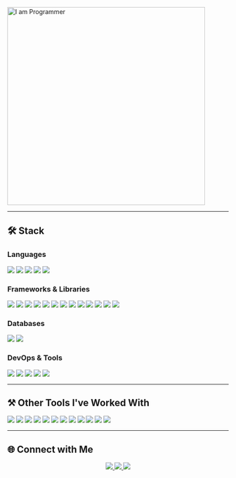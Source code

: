 <div align="left">

<p align="left">
  <img src="mario.gif" width="450" alt="I am Programmer">
</p>

---

## 🛠️ Stack

   <h3>Languages</h3>
<!--    <img src="https://img.shields.io/badge/Java-ED8B00?style=for-the-badge&logo=oracle&logoColor=white" /> -->
   <img src="https://img.shields.io/badge/TypeScript-007ACC?style=for-the-badge&logo=typescript&logoColor=white" />
   <img src="https://img.shields.io/badge/Python-3776AB?style=for-the-badge&logo=python&logoColor=white" />
   <img src="https://img.shields.io/badge/Go-00ADD8?style=for-the-badge&logo=go&logoColor=white" />
<!--    <img src="https://img.shields.io/badge/Lua-2C2D72?style=for-the-badge&logo=lua&logoColor=white" /> -->
   <img src="https://img.shields.io/badge/Bash-4EAA25?style=for-the-badge&logo=gnu-bash&logoColor=white" />
   <img src="https://img.shields.io/badge/Elixir-4B275F?style=for-the-badge&logo=elixir&logoColor=white" />
   
   <h3>Frameworks & Libraries</h3>
<!--    <img src="https://img.shields.io/badge/Spring_Boot-6DB33F?style=for-the-badge&logo=spring-boot&logoColor=white" /> -->
   <img src="https://img.shields.io/badge/React-20232A?style=for-the-badge&logo=react&logoColor=61DAFB" />
   <img src="https://img.shields.io/badge/React_Native-20232A?style=for-the-badge&logo=react&logoColor=61DAFB" />
   <img src="https://img.shields.io/badge/Next.js-000000?style=for-the-badge&logo=nextdotjs&logoColor=white" />
   <img src="https://img.shields.io/badge/Nuxt.js-00DC82?style=for-the-badge&logo=nuxtdotjs&logoColor=white" />
   <img src="https://img.shields.io/badge/Vue.js-4FC08D?style=for-the-badge&logo=vuedotjs&logoColor=white" />
   <img src="https://img.shields.io/badge/Pinia-FFD700?style=for-the-badge&logo=pinia&logoColor=white" />
   <img src="https://img.shields.io/badge/Astro-0D1117?style=for-the-badge&logo=astro&logoColor=white" />
   <img src="https://img.shields.io/badge/Node.js-43853D?style=for-the-badge&logo=node.js&logoColor=white" />
   <img src="https://img.shields.io/badge/Express.js-404D59?style=for-the-badge&logo=express&logoColor=white" />
   <img src="https://img.shields.io/badge/FastAPI-009688?style=for-the-badge&logo=fastapi&logoColor=white" />
<!--    <img src="https://img.shields.io/badge/Zustand-593D88?style=for-the-badge&logo=react&logoColor=white" /> -->
   <img src="https://img.shields.io/badge/Expo-000020?style=for-the-badge&logo=expo&logoColor=white" />
<!--    <img src="https://img.shields.io/badge/Ruby_on_Rails-CC0000?style=for-the-badge&logo=ruby-on-rails&logoColor=white" /> -->
   <img src="https://img.shields.io/badge/Tailwind_CSS-38B2AC?style=for-the-badge&logo=tailwind-css&logoColor=white" />
<!--    <img src="https://img.shields.io/badge/Prisma-3982CE?style=for-the-badge&logo=Prisma&logoColor=white" /> -->
   <img src="https://img.shields.io/badge/Phoenix-FF6600?style=for-the-badge&logo=phoenix&logoColor=white" />
   
  <h3>Databases</h3>
  <img src="https://img.shields.io/badge/PostgreSQL-316192?style=for-the-badge&logo=postgresql&logoColor=white" />
  <img src="https://img.shields.io/badge/SQLite-07405E?style=for-the-badge&logo=sqlite&logoColor=white" />
  
  <h3>DevOps & Tools</h3>
  <img src="https://img.shields.io/badge/Docker-2496ED?style=for-the-badge&logo=docker&logoColor=white" />
  <img src="https://img.shields.io/badge/GitHub_Actions-2088FF?style=for-the-badge&logo=github-actions&logoColor=white" />
  <img src="https://img.shields.io/badge/Cloudflare-F38020?style=for-the-badge&logo=cloudflare&logoColor=white" />
  <img src="https://img.shields.io/badge/Nginx-009639?style=for-the-badge&logo=nginx&logoColor=white" />
  <img src="https://img.shields.io/badge/NeoVim-57A143?style=for-the-badge&logo=neovim&logoColor=white" />
</div>

---

## ⚒️ Other Tools I've Worked With

<div align="left">
  <img src="https://img.shields.io/badge/Redux-593D88?style=for-the-badge&logo=redux&logoColor=white" />
  <img src="https://img.shields.io/badge/NestJS-E0234E?style=for-the-badge&logo=nestjs&logoColor=white" />
  <img src="https://img.shields.io/badge/GraphQL-E10098?style=for-the-badge&logo=graphql&logoColor=white" />
  <img src="https://img.shields.io/badge/MongoDB-4EA94B?style=for-the-badge&logo=mongodb&logoColor=white" />
  <img src="https://img.shields.io/badge/Elasticsearch-005571?style=for-the-badge&logo=elasticsearch&logoColor=white" />
  <img src="https://img.shields.io/badge/Jest-C21325?style=for-the-badge&logo=jest&logoColor=white" />
  <img src="https://img.shields.io/badge/Cypress-17202C?style=for-the-badge&logo=cypress&logoColor=white" />
  <img src="https://img.shields.io/badge/RabbitMQ-FF6600?style=for-the-badge&logo=rabbitmq&logoColor=white" />
  <img src="https://img.shields.io/badge/Apache_Kafka-231F20?style=for-the-badge&logo=apache-kafka&logoColor=white" />
  <img src="https://img.shields.io/badge/Terraform-7B42BC?style=for-the-badge&logo=terraform&logoColor=white" />
  <img src="https://img.shields.io/badge/Kubernetes-326CE5?style=for-the-badge&logo=kubernetes&logoColor=white" />
  <img src="https://img.shields.io/badge/Amazon_AWS-232F3E?style=for-the-badge&logo=amazon-aws&logoColor=white" />
</div>

---

## 🌐 Connect with Me

<div align="center">
  <a href="mailto:prashanttbhardwajj@gmail.com">
    <img src="https://img.shields.io/badge/Gmail-333333?style=for-the-badge&logo=gmail&logoColor=red" />
  </a>
  <a href="https://www.linkedin.com/in/prashant-bhardwaj-20/" target="_blank">
    <img src="https://img.shields.io/badge/LinkedIn-0077B5?style=for-the-badge&logo=linkedin&logoColor=white" />
  </a>
<a href="https://twitter.com/BigSamosa20" target="_blank">
    <img src="https://img.shields.io/badge/Twitter-%231DA1F2.svg?style=for-the-badge&logo=Twitter&logoColor=white" />
  </a>
</div>
